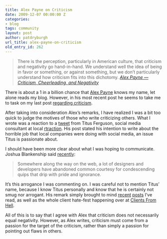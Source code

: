 ```yaml
---
title: Alex Payne on Criticism
date: 2009-12-07 00:00:00 Z
categories:
- blog
tags: community
layout: post
author: patdryburgh
url_title: alex-payne-on-criticism
old_entry_id: 262
---
```


<blockquote>
  There is the perception, particularly in American culture, that criticism and negativity go hand-in-hand. We understand well the idea of being in favor or something, or against something, but we don’t particularly understand how criticism fits into this dichotomy.
  <cite>
    <a href="http://al3x.net/2009/12/06/criticism.html">Alex Payne — Criticism, Cheerleading, and Negativity</a>
  </cite>
</blockquote>

There is about a 1 in a billion chance that <a href="http://al3x.net/">Alex Payne</a> knows my name, let alone reads my blog. However, in his most recent post he seems to take me to task on my last post <a href="http://patdryburgh.com/post/271078863/why-start-with-the-negative">regarding criticism</a>.

After taking into consideration Alex’s remarks, I have realized I was a bit too quick to judge the motives of those who write criticizing others. What I wrote was a reaction to a <a href="http://twitter.com/titusferguson/status/6387489765">tweet</a> from Titus Ferguson, social media consultant at local <a href="http://www.rtraction.com/">rtraction</a>. His post stated his intention to write about the horrible job that local companies were doing with social media, an issue Titus is passionate about.

I should have been more clear about what I was hoping to communicate. Joshua Blankenship said <a href="http://soserio.us/creating-controversy/">recently</a>:

>Somewhere along the way on the web, a lot of designers and developers have abandoned common courtesy for condescending quips that drip with pride and ignorance.

It’s this arrogance I was commenting on. I was careful not to mention Titus’ name, because I know Titus personally and know that he is certainly not smug nor arrogant. His remark simply brought to mind <a href="http://dustincurtis.com/dear_american_airlines.html">recent</a> <a href="http://www.metalabdesign.com/zappos/">posts</a> I’ve read, as well as the whole client hate-fest happening over at <a href="http://clientsfromhell.tumblr.com/">Clients From Hell</a>.

All of this is to say that I agree with Alex that criticism does not necessarily equal negativity. However, as Alex writes, criticism must come from a passion for the target of the criticism, rather than simply a passion for pointing out flaws in others.